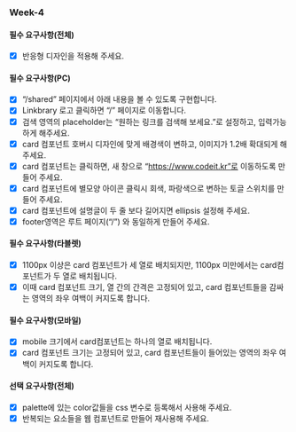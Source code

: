 ### Week-4

#### 필수 요구사항(전체)

- [x] 반응형 디자인을 적용해 주세요.

#### 필수 요구사항(PC)

- [x] “/shared” 페이지에서 아래 내용을 볼 수 있도록 구현합니다.
- [x] Linkbrary 로고 클릭하면 “/” 페이지로 이동합니다.
- [x] 검색 영역의 placeholder는 “원하는 링크를 검색해 보세요.”로 설정하고, 입력가능하게 해주세요.
- [x] card 컴포넌트 호버시 디자인에 맞게 배경색이 변하고, 이미지가 1.2배 확대되게 해주세요.
- [x] card 컴포넌트는 클릭하면, 새 창으로 “https://www.codeit.kr”로 이동하도록 만들어 주세요.
- [x] card 컴포넌트에 별모양 아이콘 클릭시 회색, 파랑색으로 변하는 토글 스위치를 만들어 주세요.
- [x] card 컴포넌트에 설명글이 두 줄 보다 길어지면 ellipsis 설정해 주세요.
- [x] footer영역은 루트 페이지(“/”) 와 동일하게 만들어 주세요.

#### 필수 요구사항(타블렛)

- [x] 1100px 이상은 card 컴포넌트가 세 열로 배치되지만, 1100px 미만에서는 card컴포넌트가 두 열로 배치됩니다.
- [x] 이때 card 컴포넌트 크기, 열 간의 간격은 고정되어 있고, card 컴포넌트들을 감싸는 영역의 좌우 여백이 커지도록 합니다.

#### 필수 요구사항(모바일)

- [x] mobile 크기에서 card컴포넌트는 하나의 열로 배치됩니다.
- [x] card 컴포넌트 크기는 고정되어 있고, card 컴포넌트들이 들어있는 영역의 좌우 여백이 커지도록 합니다.

#### 선택 요구사항(전체)

- [x] palette에 있는 color값들을 css 변수로 등록해서 사용해 주세요.
- [x] 반복되는 요소들을 웹 컴포넌트로 만들어 재사용해 주세요.
